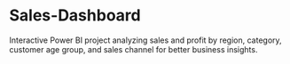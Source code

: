 # Sales-Dashboard
Interactive Power BI project analyzing sales and profit by region, category, customer age group, and sales channel for better business insights.
